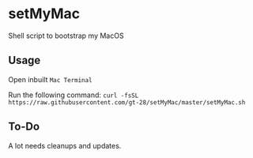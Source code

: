 # setMyMac

Shell script to bootstrap my MacOS

## Usage

Open inbuilt `Mac Terminal`

Run the following command:
`curl -fsSL https://raw.githubusercontent.com/gt-28/setMyMac/master/setMyMac.sh`

## To-Do

A lot needs cleanups and updates.
